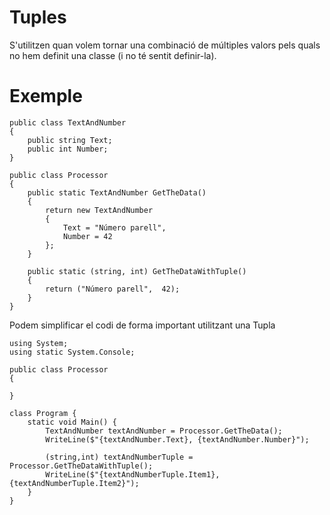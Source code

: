 # Tuples

S'utilitzen quan volem tornar una combinació de múltiples valors pels quals no hem definit una classe (i no té sentit definir-la).

# Exemple

```CSharp
public class TextAndNumber
{
    public string Text;
    public int Number;
}

public class Processor
{
    public static TextAndNumber GetTheData()
    {
        return new TextAndNumber
        {
            Text = "Número parell",
            Number = 42
        };
    }

    public static (string, int) GetTheDataWithTuple()
    {
        return ("Número parell",  42);
    }
}

```

Podem simplificar el codi de forma important utilitzant una Tupla

```CSharp
using System;
using static System.Console;

public class Processor
{
    
}

class Program {
    static void Main() {
        TextAndNumber textAndNumber = Processor.GetTheData();
        WriteLine($"{textAndNumber.Text}, {textAndNumber.Number}");
    
        (string,int) textAndNumberTuple = Processor.GetTheDataWithTuple();  
        WriteLine($"{textAndNumberTuple.Item1}, {textAndNumberTuple.Item2}");
    }
}
```

